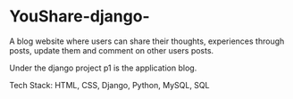 # YouShare-django-
A blog website where users can share their thoughts, experiences through posts, update them and comment on other users posts.

Under the django project p1 is the application blog.

Tech Stack: HTML, CSS, Django, Python, MySQL, SQL
